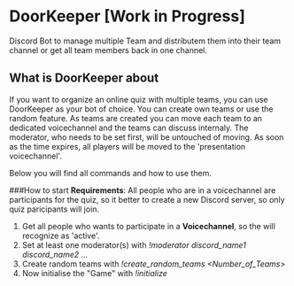 # DoorKeeper [Work in Progress]
Discord Bot to manage multiple Team and distributem them into their team channel or get all team members back in one channel.

## What is DoorKeeper about
If you want to organize an online quiz with multiple teams, you can use DoorKeeper as your bot of choice. You can create own teams or use the random feature. As teams are created you can move each team to an dedicated voicechannel and the teams can discuss internaly. The moderator, who needs to be set first, will be untouched of moving. As soon as the time expires, all players will be moved to the 'presentation voicechannel'. 

Below you will find all commands and how to use them.

###How to start
**Requirements**: All people who are in a voicechannel are participants for the quiz, so it better to create a new Discord server, so only quiz paricipants will join.
1) Get all people who wants to participate in a **Voicechannel**, so the will recognize as 'active'.
2) Set at least one moderator(s) with _!moderator discord_name1 discord_name2 ..._  
3) Create random teams with _!create_random_teams <Number_of_Teams>_
4) Now initialise the "Game" with _!initialize_
